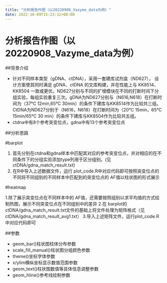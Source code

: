 ```yaml
---
title: "分析报告作图（以20220908_Vazyme_data为例）"
date: 2022-10-09T15:23:12+08:00
---
```

# 分析报告作图（以20220908_Vazyme_data为例）

##背景介绍

- 针对不同样本类型（gDNA、ctDNA），采用一套建库试剂盒（ND627）， 设计方案使其同时满足 gDNA、ctDNA 的文库构建，并在性能上与 KK8514、 KK8504 一致或更优。ND627分别与不同的扩增模块在不同的打断时间下分组实验，每组实验重复三次。gDNA为ND627分别与（N616,N618）在打断时间为（37℃ 12min,65℃ 30min）的条件下建库与KK8514作为比较共三组。CtDNA为ND627分别于（N616，N618）在打断时间为（20℃ 15min，65℃ 15min/65℃ 30 min）的条件下建库与KK8504作为比较共五组。
- ctdna中有8个参考突变位点，gdna中有13个参考突变位点

##分析思路

#barplot
1. 首先分别在ctdna和gdna样本中匹配其对应的参考突变位点，并对相应的在不同条件下的分组实验添加type列用于区分组别。(见ctDNA/gdna_match_result.txt)
2. 在R中导入上述数据文件，运行 plot_code.R中对应代码即可按照突变位点的不同将不同组别的不同样本中匹配到的突变位点的 AF值以柱状图的形式展示

#heatmap

1.除了展示突变位点在不同样本中的 AF值，还需要按照组别以求平均值的方式绘制热图，展示不同突变位点在不同组别中的差异
2.在 barplot的 ctDNA/gdna_match_result.txt文件的基础上将文件处理为矩阵格式（见ctDNA/gdna_match_result_avg1.txt）
3.导入上述矩阵文件，运行plot_code.R中对应代码即可

##参数

- geom_bar()柱状图柱体分布参数
- scale_fill_manual()柱状图分组颜色参数
- theme()坐标字体参数
- x/ylim横纵坐标显示数值范围参数
- geom_text()柱状图数值等具体信息调整参数
- geom_hline()参考线绘制参数
